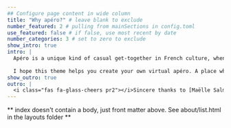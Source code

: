 ```yaml
---
## Configure page content in wide column
title: "Why apéro?" # leave blank to exclude
number_featured: 2 # pulling from mainSections in config.toml
use_featured: false # if false, use most recent by date
number_categories: 3 # set to zero to exclude
show_intro: true
intro: |
  Apéro is a unique kind of casual get-together in French culture, when you gather with friends and get to know each other better over some apéritifs, snacks, and anything in between. A good apéro is one where you'd happily spend a few hours just hanging out.
  
  I hope this theme helps you create your own virtual apéro. A place where you and your site's visitors enjoy spending time, and one that helps folks get to know you better. 
show_outro: true
outro: |
  <i class="fas fa-glass-cheers pr2"></i>Sincere thanks to [Maëlle Salmon](https://masalmon.eu/) for her help naming this Hugo theme!
---
```


** index doesn't contain a body, just front matter above.
See about/list.html in the layouts folder **
